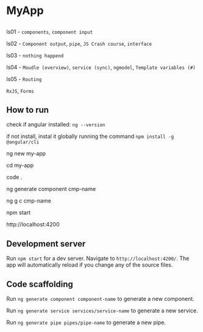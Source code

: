 # MyApp
##
ls01 - `components`, `component input`

ls02 - `Component output`, `pipe`, `JS Crash course`, `interface`

ls03 - `nothing happend`

ls04 - `Moudle (overview)`, `service (sync)`, `ngmodel`, `Template variables (#)`

ls05 - `Routing`

`RxJS`, `Forms`


## How to run
check if angular installed: `ng --version`

if not install, instal it globally running the command `npm install -g @angular/cli`

ng new my-app

cd my-app

code .

ng generate component cmp-name

ng g c cmp-name

npm start

http://localhost:4200


## Development server

Run `npm start` for a dev server. Navigate to `http://localhost:4200/`. The app will automatically reload if you change any of the source files.

## Code scaffolding

Run `ng generate component component-name` to generate a new component.

Run `ng generate service services/service-name` to generate a new service.

Run `ng generate pipe pipes/pipe-name` to generate a new pipe.